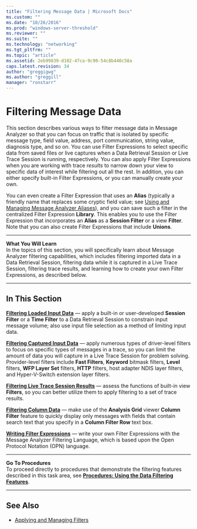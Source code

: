 ```yaml
---
title: "Filtering Message Data | Microsoft Docs"
ms.custom: ""
ms.date: "10/26/2016"
ms.prod: "windows-server-threshold"
ms.reviewer: ""
ms.suite: ""
ms.technology: "networking"
ms.tgt_pltfrm: ""
ms.topic: "article"
ms.assetid: 2eb99839-d102-47ca-9c90-54c8b440c58a
caps.latest.revision: 34
author: "greggigwg"
ms.author: "greggill"
manager: "ronstarr"
---
```


# Filtering Message Data

This section describes various ways to filter message data in Message Analyzer so that you can focus on traffic that is isolated by specific message type, field value, address, port communication, string value, diagnosis type, and so on. You can use Filter Expressions to select specific data from saved files or live captures when a Data Retrieval Session or Live Trace Session is running, respectively. You can also apply Filter Expressions when you are working with trace *results* to narrow down your view to specific data of interest while filtering out all the rest. In addition, you can either specify built-in Filter Expressions, or you can manually create your own.  
  
 You can even create a Filter Expression that uses an **Alias** (typically a friendly name that replaces some cryptic field value; see [Using and Managing Message Analyzer Aliases](using-and-managing-message-analyzer-aliases.md)), and you can save such a filter in the centralized Filter Expression **Library**. This enables you to use the Filter Expression that incorporates an **Alias** as a **Session Filter** or a view **Filter**. Note that you can also create Filter Expressions that include **Unions**.  
  
---  
  
 **What You Will Learn**   
In the topics of this section, you will specifically learn about Message Analyzer filtering capabilities, which includes filtering imported data in a Data Retrieval Session, filtering data while it is captured in a Live Trace Session, filtering trace results, and learning how to create your own Filter Expressions, as described below.  

---  
  
## In This Section  

 **[Filtering Loaded Input Data](filtering-loaded-input-data.md)**  — apply a built-in or user-developed **Session Filter** or a **Time Filter** to a Data Retrieval Session to constrain input message volume; also use input file selection as a method of limiting input data.  
  
 **[Filtering Captured Input Data](filtering-captured-input-data.md)**  — apply numerous types of driver-level filters to focus on specific types of messages in a trace, so you can limit the amount of data you will capture in a Live Trace Session for problem solving. Provider-level filters include **Fast Filters**, **Keyword** bitmask filters, **Level** filters, **WFP Layer Set** filters, **HTTP** filters, host adapter NDIS layer filters, and Hyper-V-Switch extension layer filters.  
  
 **[Filtering Live Trace Session Results](filtering-live-trace-session-results.md)**  — assess the functions of built-in view **Filters**, so you can better utilize them to apply filtering to a set of trace results.  
  
 **[Filtering Column Data](filtering-column-data.md)**  — make use of the **Analysis Grid** viewer **Column Filter** feature to quickly display only messages with fields that contain search text that you specify in a **Column Filter Row** text box.  
  
 **[Writing Filter Expressions](writing-filter-expressions.md)**  — write your own Filter Expressions with the Message Analyzer Filtering Language, which is based upon the Open Protocol Notation (OPN) language.  
  
---  
  
 **Go To Procedures**   
To proceed directly to procedures that demonstrate the filtering features described in this task area, see **[Procedures: Using the Data Filtering Features](procedures-using-the-data-filtering-features.md)**.  

---  
  
## See Also  

- [Applying and Managing Filters](applying-and-managing-filters.md)